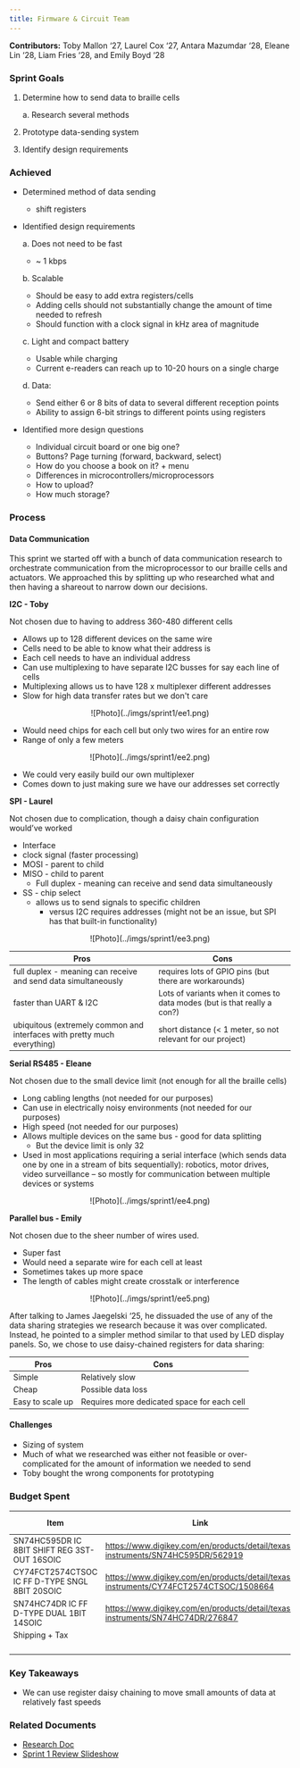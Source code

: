```yaml
---
title: Firmware & Circuit Team
---
```


**Contributors:** Toby Mallon ‘27, Laurel Cox ‘27, Antara Mazumdar ‘28, Eleane Lin ‘28, Liam Fries ‘28, and Emily Boyd ‘28

### Sprint Goals
1. Determine how to send data to braille cells

    a. Research several methods

2. Prototype data-sending system
3. Identify design requirements

### Achieved
- Determined method of data sending
    - shift registers
- Identified design requirements

    a. Does not need to be fast 

    - ~ 1 kbps

    b. Scalable

    - Should be easy to add extra registers/cells
    - Adding cells should not substantially change the amount of time needed to refresh
    - Should function with a clock signal in kHz area of magnitude 

    c. Light and compact battery

    - Usable while charging
    - Current e-readers can reach up to 10-20 hours on a single charge

    d. Data:

    - Send either 6 or 8 bits of data to several different reception points 
    - Ability to assign 6-bit strings to different points using registers

- Identified more design questions
    - Individual circuit board or one big one?
    - Buttons? Page turning (forward, backward, select)
    - How do you choose a book on it? + menu
    - Differences in microcontrollers/microprocessors 
    - How to upload?
    - How much storage?

### Process

#### Data Communication

This sprint we started off with a bunch of data communication research to orchestrate communication from the microprocessor to our braille cells and actuators. We approached this by splitting up who researched what and then having a shareout to narrow down our decisions. 

**I2C - Toby**

Not chosen due to having to address 360-480 different cells
- Allows up to 128 different devices on the same wire
- Cells need to be able to know what their address is
- Each cell needs to have an individual address
- Can use multiplexing to have separate I2C busses for say each line of cells
- Multiplexing allows us to have 128 x multiplexer different addresses
- Slow for high data transfer rates but we don't care

<center>![Photo](../imgs/sprint1/ee1.png)</center>

- Would need chips for each cell but only two wires for an entire row
- Range of only a few meters

<center>![Photo](../imgs/sprint1/ee2.png)</center>

- We could very easily build our own multiplexer
- Comes down to just making sure we have our addresses set correctly

**SPI - Laurel**

Not chosen due to complication, though a daisy chain configuration would’ve worked

- Interface
- clock signal (faster processing)
- MOSI - parent to child
- MISO - child to parent
    - Full duplex - meaning can receive and send data simultaneously
- SS - chip select
    - allows us to send signals to specific children
        - versus I2C requires addresses (might not be an issue, but SPI has that built-in functionality)

<center>![Photo](../imgs/sprint1/ee3.png)</center>

| Pros                                                                     | Cons                                                                     |
|--------------------------------------------------------------------------|--------------------------------------------------------------------------|
| full duplex - meaning can receive and send data simultaneously           | requires lots of GPIO pins (but there are workarounds)                   |
| faster than UART & I2C                                                   | Lots of variants when it comes to data modes (but is that really a con?) |
| ubiquitous (extremely common and interfaces with pretty much everything) | short distance (< 1 meter, so not relevant for our project)              |

**Serial RS485 - Eleane**

Not chosen due to the small device limit (not enough for all the braille cells)

- Long cabling lengths (not needed for our purposes)
- Can use in electrically noisy environments (not needed for our purposes)
- High speed (not needed for our purposes)
- Allows multiple devices on the same bus - good for data splitting
    - But the device limit is only 32
- Used in most applications requiring a serial interface (which sends data one by one in a stream of bits sequentially): robotics, motor drives, video surveillance – so mostly for communication between multiple devices or systems

<center>![Photo](../imgs/sprint1/ee4.png)</center>

**Parallel bus - Emily**

Not chosen due to the sheer number of wires used.

- Super fast
- Would need a separate wire for each cell at least
- Sometimes takes up more space
- The length of cables might create crosstalk or interference

<center>![Photo](../imgs/sprint1/ee5.png)</center>

After talking to James Jaegelski ‘25, he dissuaded the use of any of the data sharing strategies we research because it was over complicated. Instead, he pointed to a simpler method similar to that used by LED display panels. So, we chose to use daisy-chained registers for data sharing:

| Pros             | Cons                                        |
|------------------|---------------------------------------------|
| Simple           | Relatively slow                             |
| Cheap            | Possible data loss                          |
| Easy to scale up | Requires more dedicated space for each cell |

#### Challenges

- Sizing of system
- Much of what we researched was either not feasible or over-complicated for the amount of information we needed to send
- Toby bought the wrong components for prototyping

### Budget Spent

| Item                                           | Link                                                                                  | Cost per item | Quantity bought | Total Cost |
|------------------------------------------------|---------------------------------------------------------------------------------------|---------------|-----------------|------------|
| SN74HC595DR IC 8BIT SHIFT REG 3ST-OUT 16SOIC   | https://www.digikey.com/en/products/detail/texas-instruments/SN74HC595DR/562919       | $0.16         | 25              | $4.00      |
| CY74FCT2574CTSOC IC FF D-TYPE SNGL 8BIT 20SOIC | https://www.digikey.com/en/products/detail/texas-instruments/CY74FCT2574CTSOC/1508664 | $0.474        | 25              | $11.85     |
| SN74HC74DR IC FF D-TYPE DUAL 1BIT 14SOIC       | https://www.digikey.com/en/products/detail/texas-instruments/SN74HC74DR/276847        | $0.11760      | 25              | $2.94      |
| Shipping + Tax                                 |                                                                                       | $8.16         |                 | $8.16      |
|                                                |                                                                                       |               | Total           | $26.95     |

### Key Takeaways

- We can use register daisy chaining to move small amounts of data at relatively fast speeds

### Related Documents

- [Research Doc](https://docs.google.com/document/d/1j-H7OtH54iyJWe-_MvwCMz1viSeq28TTGDy--KWKJwc/edit?tab=t.0#heading=h.25vkbto01t5t)
- [Sprint 1 Review Slideshow](https://docs.google.com/presentation/d/1-fGk_BuW0JNuEvrhWyrgf0beI8Ya8F1Y5C0MksfteVc/edit#slide=id.p)